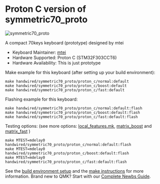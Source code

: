 # Proton C version of symmetric70_proto

![symmetric70_proto](https://i.imgur.com/SCtlXOS.jpg)

A compact 70keys keyboard (prototype) designed by mtei

* Keyboard Maintainer: [mtei](https://github.com/mtei)
* Hardware Supported: Proton C (STM32F303CCT6)
* Hardware Availability: This is just prototype

Make example for this keyboard (after setting up your build environment):

    make handwired/symmetric70_proto/proton_c/normal:default
    make handwired/symmetric70_proto/proton_c/boost:default
    make handwired/symmetric70_proto/proton_c/fast:default

Flashing example for this keyboard:

    make handwired/symmetric70_proto/proton_c/normal:default:flash
    make handwired/symmetric70_proto/proton_c/boost:default:flash
    make handwired/symmetric70_proto/proton_c/fast:default:flash

Testing options: (see more options: [local_features.mk](../local_features.mk), [matrix_boost](../matrix_boost/readme.md) and [matrix_fast](../matrix_fast/readme.md) )

    make MTEST=mdelay0 handwired/symmetric70_proto/proton_c/normal:default:flash
    make MTEST=mdelay0 handwired/symmetric70_proto/proton_c/boost:default:flash
    make MTEST=mdelay0 handwired/symmetric70_proto/proton_c/fast:default:flash

See the [build environment setup](https://docs.qmk.fm/#/getting_started_build_tools) and the [make instructions](https://docs.qmk.fm/#/getting_started_make_guide) for more information. Brand new to QMK? Start with our [Complete Newbs Guide](https://docs.qmk.fm/#/newbs).
